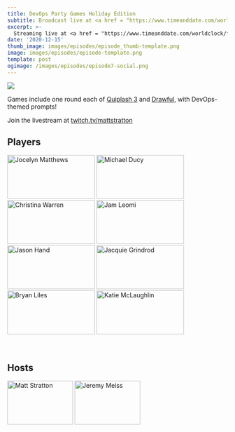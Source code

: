 ```yaml
---
title: DevOps Party Games Holiday Edition
subtitle: Broadcast live at <a href = "https://www.timeanddate.com/worldclock/fixedtime.html?msg=DevOps+Party+Games+Episode-7&iso=20201215T20&p1=64&ah=1" target = "_blank">Tuesday, December 15, 8 PM CT</a> 
excerpt: >-
  Streaming live at <a href = "https://www.timeanddate.com/worldclock/fixedtime.html?msg=DevOps+Party+Games+Episode-7&iso=20201215T20&p1=64&ah=1" target = "_blank">8 PM CT</a><br> on Tuesday, December 15
date: '2020-12-15'
thumb_image: images/episodes/episode_thumb-template.png
image: images/episodes/episode-template.png
template: post
ogimage: /images/episodes/episode7-social.png
---
```


<a target="_blank" href="https://calendar.google.com/event?action=TEMPLATE&amp;tmeid=MGE0NTducTFmMm50c2lva2VjNmN1NWExZzUgZHUyYXJxZGhlcjJsNGs0MTducXRsdjE4ZmNAZw&amp;tmsrc=du2arqdher2l4k417nqtlv18fc%40group.calendar.google.com"><img border="0" src="/images/add-to-calendar.png" class = "player-episode-page"></a>
<br clear = "all">

Games include one round each of [Quiplash 3](https://www.jackboxgames.com/quiplash-three/) and [Drawful](https://www.jackboxgames.com/drawful-two/), with DevOps-themed prompts!

Join the livestream at [twitch.tv/mattstratton](https://twitch.tv/mattstratton)

## Players

<a href = "https://twitter.com/bffjossy" class = "player-episode-page" target = "_blank"><img src = "/images/players/jocelyn-matthews.png" alt="Jocelyn Matthews" width="200" height="100" class = "player-episode-page"></a>
<a href = "https://twitter.com/mfdii" class = "player-episode-page" target = "_blank"><img src = "/images/players/michael-ducy.png" alt="Michael Ducy" width="200" height="100" class = "player-episode-page"></a>
<a href = "https://twitter.com/film_girl" class = "player-episode-page" target = "_blank"><img src = "/images/players/christina-warren.png" alt="Christina Warren" width="200" height="100" class = "player-episode-page"></a>
<a href = "https://twitter.com/jamfish728" class = "player-episode-page" target = "_blank"><img src = "/images/players/jam-leomi.png" alt="Jam Leomi" width="200" height="100" class = "player-episode-page"></a>
<a href = "https://twitter.com/jasonhand" class = "player-episode-page" target = "_blank"><img src = "/images/players/jason-hand.png" alt="Jason Hand" width="200" height="100" class = "player-episode-page"></a>
<a href = "https://twitter.com/devopsjacquie" class = "player-episode-page" target = "_blank"><img src = "/images/players/jacquie-grindrod.png" alt="Jacquie Grindrod" width="200" height="100" class = "player-episode-page"></a>
<a href = "https://twitter.com/bryanl" class = "player-episode-page" target = "_blank"><img src = "/images/players/bryan-liles.png" alt="Bryan Liles" width="200" height="100" class = "player-episode-page"></a>
<a href = "https://twitter.com/glasnt" class = "player-episode-page" target = "_blank"><img src = "/images/players/katie-mclaughlin.png" alt="Katie McLaughlin" width="200" height="100" class = "player-episode-page"></a>

<br clear = "all">

## Hosts
<a href = "https://twitter.com/mattstratton" class = "player-episode-page"><img src = "/images/hosts/matty.png" alt="Matt Stratton" width="150" height="100" class = "player-episode-page"></a>
<a href = "https://twitter.com/IAmJerdog" class = "player-episode-page"><img src = "/images/hosts/jeremy.png" alt="Jeremy Meiss" width="150" height="100" class = "player-episode-page"></a>

